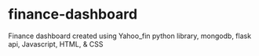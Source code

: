 # finance-dashboard
Finance dashboard created using Yahoo_fin python library, mongodb, flask api, Javascript, HTML, &amp; CSS
